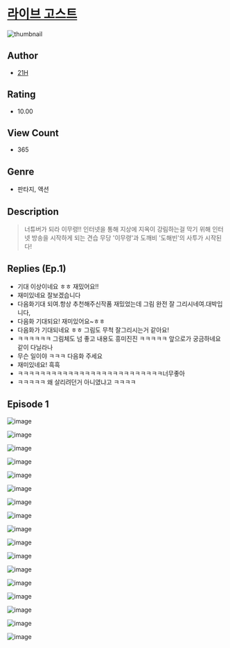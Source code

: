 # [라이브 고스트](https://comic.naver.com/challenge/list?titleId=811173)
![thumbnail](https://image-comic.pstatic.net/user_contents_data/challenge_comic/2023/05/25/367188/upload_4049687384763281464_480x623.jpeg)

## Author
- [21H](https://comic.naver.com/artistTitle?id=367188)

## Rating
- 10.00

## View Count
- 365

## Genre
- 판타지, 액션

## Description
> 너튜버가 되라 이무령!! 인터넷을 통해 지상에 지옥이 강림하는걸 막기 위해 인터넷 방송을 시작하게 되는 견습 무당 '이무령'과 도깨비 '도해빈'의 사투가 시작된다!

## Replies (Ep.1)
- 기대 이상이네요 ㅎㅎ 재밌어요!!
- 재미있네요 잘보겠습니다
- 다음화기대 되여.항상 추천해주신작품 재밌었는데 그림 완전 잘 그리시네여.대박입니다,
- 다음화 기대되요! 재미있어요~ㅎㅎ
- 다음화가 기대되네요 ㅎㅎ 그림도 무척 잘그리시는거 같아요!
- ㅋㅋㅋㅋㅋㅋ 그림체도 넘 좋고 내용도 흥미진진 ㅋㅋㅋㅋㅋ 앞으로가 궁금하네요 같이 다닐라나
- 무슨 일이야 ㅋㅋㅋ 다음화 주세요
- 재미있네요! 흑흑
- ㅋㅋㅋㅋㅋㅋㅋㅋㅋㅋㅋㅋㅋㅋㅋㅋㅋㅋㅋㅋㅋㅋㅋㅋㅋㅋ너무좋아
- ㅋㅋㅋㅋㅋ 왜 살리려던거 아니였냐고 ㅋㅋㅋㅋ

## Episode 1
![image](https://image-comic.pstatic.net/user_contents_data/challenge_comic/2023/05/25/367188/upload_7363724261006258225.jpeg)

![image](https://image-comic.pstatic.net/user_contents_data/challenge_comic/2023/05/25/367188/upload_3702302358830801968.jpeg)

![image](https://image-comic.pstatic.net/user_contents_data/challenge_comic/2023/05/25/367188/upload_3703709532659344997.jpeg)

![image](https://image-comic.pstatic.net/user_contents_data/challenge_comic/2023/05/25/367188/upload_3618982471417411896.jpeg)

![image](https://image-comic.pstatic.net/user_contents_data/challenge_comic/2023/05/25/367188/upload_7076060330928387171.jpeg)

![image](https://image-comic.pstatic.net/user_contents_data/challenge_comic/2023/05/25/367188/upload_7292564989459784500.jpeg)

![image](https://image-comic.pstatic.net/user_contents_data/challenge_comic/2023/05/25/367188/upload_3690481530778706992.jpeg)

![image](https://image-comic.pstatic.net/user_contents_data/challenge_comic/2023/05/25/367188/upload_7305230447795529015.jpeg)

![image](https://image-comic.pstatic.net/user_contents_data/challenge_comic/2023/05/25/367188/upload_3763093059650216245.jpeg)

![image](https://image-comic.pstatic.net/user_contents_data/challenge_comic/2023/05/25/367188/upload_3760899556185956710.jpeg)

![image](https://image-comic.pstatic.net/user_contents_data/challenge_comic/2023/05/25/367188/upload_7149242527021281592.jpeg)

![image](https://image-comic.pstatic.net/user_contents_data/challenge_comic/2023/05/25/367188/upload_3904681587138310710.jpeg)

![image](https://image-comic.pstatic.net/user_contents_data/challenge_comic/2023/05/25/367188/upload_3474868186109994595.jpeg)

![image](https://image-comic.pstatic.net/user_contents_data/challenge_comic/2023/05/25/367188/upload_4063716027801940837.jpeg)

![image](https://image-comic.pstatic.net/user_contents_data/challenge_comic/2023/05/25/367188/upload_7149526214731064121.jpeg)

![image](https://image-comic.pstatic.net/user_contents_data/challenge_comic/2023/05/25/367188/upload_7233965383419441714.jpeg)

![image](https://image-comic.pstatic.net/user_contents_data/challenge_comic/2023/05/25/367188/upload_3833742174984681271.jpeg)
